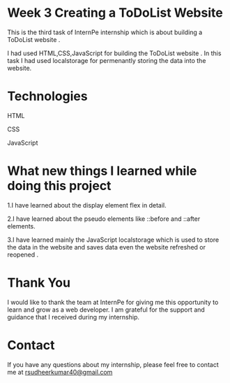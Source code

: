 # Week 3  Creating a ToDoList Website
This is the third task of InternPe internship which is about building a ToDoList website .

I had used HTML,CSS,JavaScript for building the ToDoList website . In this task I had used localstorage for permenantly storing the data into the website.
# Technologies
HTML

CSS        

JavaScript

# What new things I learned while doing this project

1.I have learned about the display element flex in detail.

2.I have  learned about the pseudo elements like ::before and ::after elements.

3.I have learned mainly the JavaScript localstorage which is used to store the data in the website and saves data even the website refreshed or reopened . 

# Thank You
I would like to thank the team at InternPe for giving me this opportunity to learn and grow as a web developer. I am grateful for the support and guidance that I received during my internship.

# Contact
If you have any questions about my internship, please feel free to contact me at rsudheerkumar40@gmail.com


